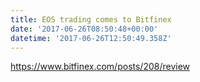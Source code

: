```yaml
---
title: EOS trading comes to Bitfinex
date: '2017-06-26T08:50:48+00:00'
datetime: '2017-06-26T12:50:49.358Z'
---
```



https://www.bitfinex.com/posts/208/review